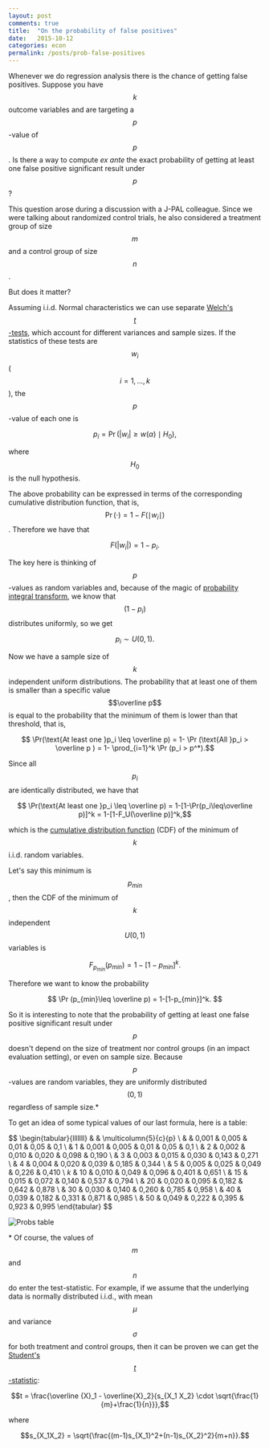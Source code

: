 ```yaml
---
layout: post
comments: true
title:  "On the probability of false positives"
date:   2015-10-12
categories: econ
permalink: /posts/prob-false-positives
---
```

Whenever we do regression analysis there is the chance of getting false positives. Suppose you have $$k$$ outcome variables and are targeting a $$p$$-value of $$p$$. Is there a way to compute *ex ante* the exact probability of getting at least one false positive significant result under $$p$$?

This question arose during a discussion with a J-PAL colleague. Since we were talking about randomized control trials, he also considered a treatment group of size $$m$$ and a control group of size $$n$$.

But does it matter?

Assuming i.i.d. Normal characteristics we can use separate [Welch's $$t$$-tests](https://en.wikipedia.org/wiki/Welch%27s_t_test), which account for different variances and sample sizes. If the statistics of these tests are $$w_i$$ ($$i=1,..., k$$), the $$p$$-value of each one is

$$ p_i = \Pr(|w_i|\geq w(\alpha)\mid H_0),$$

where $$H_0$$ is the null hypothesis<!--- of equal means of the control and treatment groups-->.

The above probability can be expressed in terms of the corresponding cumulative distribution function, that is, $$\Pr (\cdot)=1-F( \mid w_i \mid )$$ . Therefore we have that

$$F(|w_i|)=1-p_i .$$

The key here is thinking of $$p$$-values as random variables and, because of the magic of [probability integral transform](https://en.wikipedia.org/wiki/Probability_integral_transform), we know that $$(1-p_i)$$ distributes uniformly, so we get

$$ p_i\sim U(0,1).$$

Now we have a sample size of $$k$$ independent uniform distributions. The probability that at least one of them is smaller than a specific value $$\overline p$$ is equal to the probability that the minimum of them is lower than that threshold, that is,

$$ \Pr(\text{At least one }p_i \leq \overline p) = 1- \Pr (\text{All }p_i > \overline p ) = 1- \prod_{i=1}^k \Pr (p_i > p^*).$$

Since all $$p_i$$ are identically distributed, we have that

$$ \Pr(\text{At least one }p_i \leq \overline p) = 1-[1-\Pr(p_i\leq\overline p)]^k = 1-[1-F_U(\overline p)]^k,$$

which is the [cumulative distribution function](https://en.wikipedia.org/wiki/Cumulative_distribution_function) (CDF) of the minimum of $$k$$ i.i.d. random variables.

Let's say this minimum is $$p_{min}$$, then the CDF of the minimum of $$k$$ independent $$U(0,1)$$ variables is

$$ F_{p_{min}}(p_{min}) = 1- [1-p_{min}]^k.$$

Therefore we want to know the probability

$$ \Pr (p_{min}\leq \overline p) = 1-[1-p_{min}]^k. $$

So it is interesting to note that the probability of getting at least one false positive significant result under $$p$$ doesn't depend on the size of treatment nor control groups (in an impact evaluation setting), or even on sample size. Because $$p$$-values are random variables, they are uniformly distributed $$(0,1)$$ regardless of sample size.\*

To get an idea of some typical values of our last formula, here is a table:

$$
\begin{tabular}{lllllll}
    &    & \multicolumn{5}{c}{p}                 \\
    &    & 0,001 & 0,005 & 0,01  & 0,05  & 0,1   \\
    & 1  & 0,001 & 0,005 & 0,01  & 0,05  & 0,1   \\
    & 2  & 0,002 & 0,010 & 0,020 & 0,098 & 0,190 \\
    & 3  & 0,003 & 0,015 & 0,030 & 0,143 & 0,271 \\
    & 4  & 0,004 & 0,020 & 0,039 & 0,185 & 0,344 \\
    & 5  & 0,005 & 0,025 & 0,049 & 0,226 & 0,410 \\
$k$ & 10 & 0,010 & 0,049 & 0,096 & 0,401 & 0,651 \\
    & 15 & 0,015 & 0,072 & 0,140 & 0,537 & 0,794 \\
    & 20 & 0,020 & 0,095 & 0,182 & 0,642 & 0,878 \\
    & 30 & 0,030 & 0,140 & 0,260 & 0,785 & 0,958 \\
    & 40 & 0,039 & 0,182 & 0,331 & 0,871 & 0,985 \\
    & 50 & 0,049 & 0,222 & 0,395 & 0,923 & 0,995
\end{tabular}
$$

![Probs table](http://i60.tinypic.com/347b48h.png)

\* Of course, the values of $$m$$ and $$n$$ do enter the test-statistic. For example, if we assume that the underlying data is normally distributed i.i.d., with mean $$\mu$$ and variance $$\sigma$$ for both treatment and control groups, then it can be proven we can get the [Student's $$t$$-statistic](https://en.wikipedia.org/wiki/Student%27s_t-test):

$$t = \frac{\overline {X}_1 - \overline{X}_2}{s_{X_1 X_2} \cdot \sqrt{\frac{1}{m}+\frac{1}{n}}},$$

where

$$s_{X_1X_2} = \sqrt{\frac{(m-1)s_{X_1}^2+(n-1)s_{X_2}^2}{m+n}}.$$
